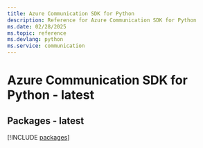 ```yaml
---
title: Azure Communication SDK for Python
description: Reference for Azure Communication SDK for Python
ms.date: 02/28/2025
ms.topic: reference
ms.devlang: python
ms.service: communication
---
```

# Azure Communication SDK for Python - latest
## Packages - latest
[!INCLUDE [packages](communication-index.md)]